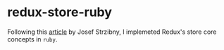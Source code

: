 # redux-store-ruby

Following this [article](https://medium.com/cloudaper/understanding-redux-store-concepts-by-little-ruby-reimplementation-d08bcc05dee8) by Josef Strzibny, I implemeted Redux's store core concepts in `ruby`.
